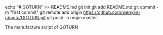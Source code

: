 echo "# GOTURN" >> README.md
git init
git add README.md
git commit -m "first commit"
git remote add origin https://github.com/wenyan-ubuntu/GOTURN.git
git push -u origin master


The manufacture script of GOTURN
